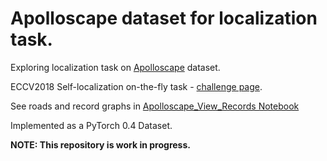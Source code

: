 # Apolloscape dataset for localization task.
Exploring localization task on [Apolloscape](http://apolloscape.auto/) dataset.

ECCV2018 Self-localization on-the-fly task - [challenge page](http://apolloscape.auto/ECCV/challenge.html).

See roads and record graphs in [Apolloscape_View_Records Notebook](./Apolloscape_View_Records.ipynb)

Implemented as a PyTorch 0.4 Dataset. 

__NOTE: This repository is work in progress.__
